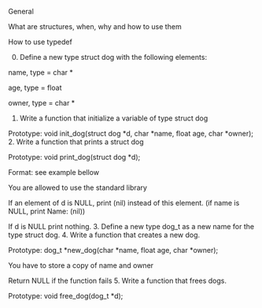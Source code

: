 General

What are structures, when, why and how to use them

How to use typedef

0.  Define a new type struct dog with the following elements:



name, type = char *

age, type = float

owner, type = char *
1.  Write a function that initialize a variable of type struct dog



Prototype: void init_dog(struct dog *d, char *name, float age, char *owner);
2.  Write a function that prints a struct dog



Prototype: void print_dog(struct dog *d);

Format: see example bellow

You are allowed to use the standard library

If an element of d is NULL, print (nil) instead of this element. (if name is NULL, print Name: (nil))

If d is NULL print nothing.
3.  Define a new type dog_t as a new name for the type struct dog.
4.  Write a function that creates a new dog.



Prototype: dog_t *new_dog(char *name, float age, char *owner);

You have to store a copy of name and owner

Return NULL if the function fails
5.  Write a function that frees dogs.



Prototype: void free_dog(dog_t *d);
